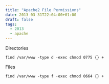 ```yaml
---
title: "Apache2 File Permissions"
date: 2013-03-31T22:04:00+01:00
draft: false
tags: 
  - 2013
  - apache
---
```


Directories 
```
find /var/www -type d -exec chmod 0775 {} + 
```

Files 
```
find /var/www -type f -exec chmod 0664 {} + 
```

